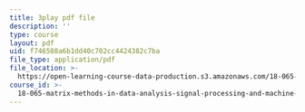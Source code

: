 ```yaml
---
title: 3play pdf file
description: ''
type: course
layout: pdf
uid: f746508a6b1dd40c702cc4424382c7ba
file_type: application/pdf
file_location: >-
  https://open-learning-course-data-production.s3.amazonaws.com/18-065-matrix-methods-in-data-analysis-signal-processing-and-machine-learning-spring-2018/f746508a6b1dd40c702cc4424382c7ba_lZrIPRnoGQQ.pdf
course_id: >-
  18-065-matrix-methods-in-data-analysis-signal-processing-and-machine-learning-spring-2018
---
```

